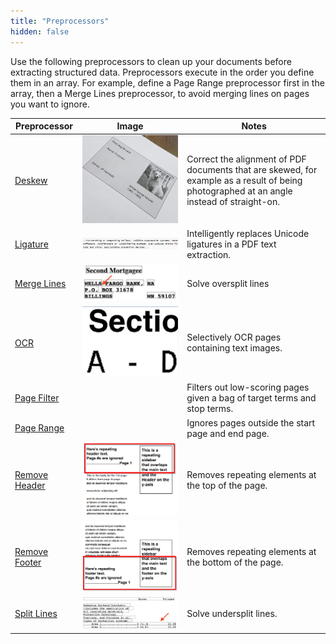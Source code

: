 ```yaml
---
title: "Preprocessors"
hidden: false
---
```

Use the following preprocessors to clean up your documents before extracting structured data. Preprocessors execute in the order you define them in an array. For example, define a Page Range preprocessor first in the array, then a Merge Lines preprocessor, to avoid merging lines on pages you want to ignore.



| Preprocessor                       | Image                                                        | Notes                                                        |
| ---------------------------------- | ------------------------------------------------------------ | ------------------------------------------------------------ |
| [Deskew](doc:deskew)               | ![](https://raw.githubusercontent.com/sensible-hq/sensible-docs/main/readme-sync/assets/v0/images/thumbnail_deskew.png) | Correct the alignment of PDF documents that are skewed, for example as a result of being  photographed at an angle instead of straight-on. |
| [Ligature](doc:ligature)           | ![](https://raw.githubusercontent.com/sensible-hq/sensible-docs/main/readme-sync/assets/v0/images/thumbnail_ligature.png) | Intelligently replaces Unicode ligatures in a PDF text extraction. |
| [Merge Lines](doc:merge-lines)     | ![](https://raw.githubusercontent.com/sensible-hq/sensible-docs/main/readme-sync/assets/v0/images/thumbnail_merge_lines.png) | Solve oversplit lines                                        |
| [OCR](doc:ocr)                     | ![](https://raw.githubusercontent.com/sensible-hq/sensible-docs/main/readme-sync/assets/v0/images/thumbnail_ocr.png) | Selectively OCR pages containing text images.                |
| [Page Filter](doc:page-filter)     |                                                              | Filters out low-scoring pages given a bag of target terms and stop terms. |
| [Page Range](doc:page-range)       |                                                              | Ignores pages outside the start page and end page.           |
| [Remove Header](doc:remove-header) | ![](https://raw.githubusercontent.com/sensible-hq/sensible-docs/main/readme-sync/assets/v0/images/thumbnail_remove_header.png) | Removes repeating elements at the top of the page.           |
| [Remove Footer](doc:remove-footer) | ![](https://raw.githubusercontent.com/sensible-hq/sensible-docs/main/readme-sync/assets/v0/images/thumbnail_remove_footer.png) | Removes repeating elements at the bottom of the page.        |
| [Split Lines](doc:split-lines)     | ![](https://raw.githubusercontent.com/sensible-hq/sensible-docs/main/readme-sync/assets/v0/images/thumbnail_split_lines.png) | Solve undersplit lines.                                      |




